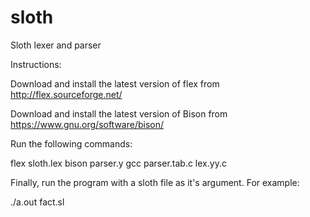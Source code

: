# sloth
Sloth lexer and parser

Instructions:

Download and install the latest version of flex from http://flex.sourceforge.net/

Download and install the latest version of Bison from https://www.gnu.org/software/bison/

Run the following commands:

flex sloth.lex
bison parser.y
gcc parser.tab.c lex.yy.c

Finally, run the program with a sloth file as it's argument. For example:

./a.out fact.sl
